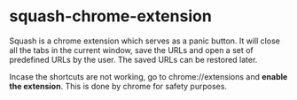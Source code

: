# squash-chrome-extension
Squash is a chrome extension which serves as a panic button. It will close all the tabs in the current window, save the URLs and open a set of predefined URLs by the user. The saved URLs can be restored later.

Incase the shortcuts are not working, go to chrome://extensions and **enable the extension**. This is done by chrome for safety purposes.
